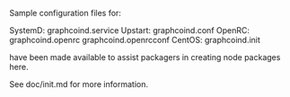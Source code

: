 Sample configuration files for:

SystemD: graphcoind.service
Upstart: graphcoind.conf
OpenRC:  graphcoind.openrc
         graphcoind.openrcconf
CentOS:  graphcoind.init

have been made available to assist packagers in creating node packages here.

See doc/init.md for more information.
